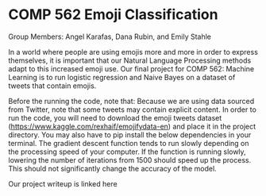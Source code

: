 # COMP 562 Emoji Classification

Group Members: Angel Karafas, Dana Rubin, and Emily Stahle

In a world where people are using emojis more and more in order to express themselves, it is important that our Natural Language Processing methods adapt to this increased emoji use. Our final project for COMP 562: Machine Learning is to run logistic regression and Naive Bayes on a dataset of tweets that contain emojis.

Before the running the code, note that: 
Because we are using data sourced from Twitter, note that some tweets may contain explicit content.
In order to run the code, you will need to download the emoji tweets dataset (https://www.kaggle.com/rexhaif/emojifydata-en) and place it in the project directory.
You may also have to pip install the below dependencies in your terminal.
The gradient descent function tends to run slowly depending on the processing speed of your computer. If the function is running slowly, lowering the number of iterations from 1500 should speed up the process. This should not significantly change the accuracy of the model.

Our project writeup is linked here
